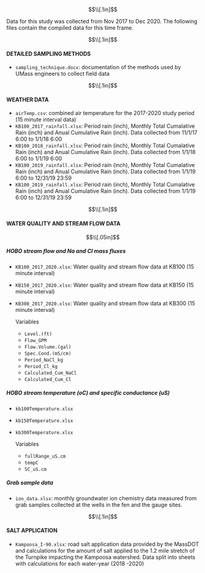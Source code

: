 
$$\\[.1in]$$

Data for this study was collected from Nov 2017 to Dec 2020. The
following files contain the compiled data for this time frame.

$$\\[.1in]$$

#### DETAILED SAMPLING METHODS

- `sampling_technique.docx`: documentation of the methods used by UMass
  engineers to collect field data

$$\\[.1in]$$

#### WEATHER DATA

- `airTemp.csv`: combined air temperature for the 2017-2020 study period
  (15 minute interval data)
- `KB100_2017_rainfall.xlsx`: Period rain (inch), Monthly Total
  Cumalative Rain (inch) and Anual Cumulative Rain (inch). Data
  collected from 11/1/17 6:00 to 1/1/18 6:00
- `KB100_2018_rainfall.xlsx`: Period rain (inch), Monthly Total
  Cumalative Rain (inch) and Anual Cumulative Rain (inch). Data
  collected from 1/1/18 6:00 to 1/1/19 6:00
- `KB100_2019_rainfall.xlsx`: Period rain (inch), Monthly Total
  Cumalative Rain (inch) and Anual Cumulative Rain (inch). Data
  collected from 1/1/19 6:00 to 12/31/19 23:59
- `KB100_2019_rainfall.xlsx`: Period rain (inch), Monthly Total
  Cumalative Rain (inch) and Anual Cumulative Rain (inch). Data
  collected from 1/1/19 6:00 to 12/31/19 23:59

$$\\[.1in]$$

#### WATER QUALITY AND STREAM FLOW DATA

$$\\[.05in]$$

##### HOBO stream flow and Na and Cl mass fluxes

- `KB100_2017_2020.xlsx`: Water quality and stream flow data at KB100
  (15 minute interval)

- `KB150_2017_2020.xlsx`: Water quality and stream flow data at KB150
  (15 minute interval)

- `KB300_2017_2020.xlsx`: Water quality and stream flow data at KB300
  (15 minute interval)

  Variables

  - `Level.(ft)`
  - `Flow_GPM`
  - `Flow.Volume.(gal)`  
  - `Spec.Cond.(mS/cm)`  
  - `Period_NaCl_kg`  
  - `Period_Cl_kg`  
  - `Calculated_Cum_NaCl`
  - `Calculated_Cum_Cl`

##### HOBO stream temperature (oC) and specific conductance (uS)

- `kb100Temperature.xlsx`

- `kb150Temperature.xlsx`

- `kb300Temperature.xlsx`

  Variables

  - `fullRange_uS.cm`
  - `tempC`
  - `SC_uS.cm`

##### Grab sample data

- `ion_data.xlsx`: monthly groundwater ion chemistry data measured from
  grab samples collected at the wells in the fen and the gauge sites.

$$\\[.1in]$$

#### SALT APPLICATION

- `Kampoosa_I-90.xlsx`: road salt application data provided by the
  MassDOT and calculations for the amount of salt applied to the 1.2
  mile stretch of the Turnpike impacting the Kampoosa watershed. Data
  split into sheets with calculations for each water-year (2018 -2020)
